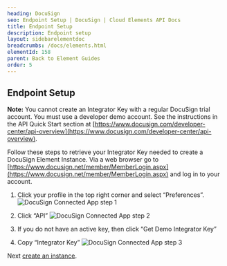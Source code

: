 ```yaml
---
heading: DocuSign
seo: Endpoint Setup | DocuSign | Cloud Elements API Docs
title: Endpoint Setup
description: Endpoint setup
layout: sidebarelementdoc
breadcrumbs: /docs/elements.html
elementId: 158
parent: Back to Element Guides
order: 5
---
```


## Endpoint Setup

__Note:__ You cannot create an Integrator Key with a regular DocuSign trial account. You must use a developer demo account. See the instructions in the API Quick Start section at [https://www.docusign.com/developer-center/api-overview](https://www.docusign.com/developer-center/api-overview).

Follow these steps to retrieve your Integrator Key needed to create a DocuSign Element Instance.
Via a web browser go to [https://www.docusign.net/member/MemberLogin.aspx](https://www.docusign.net/member/MemberLogin.aspx) and log in to your account.

1. Click your profile in the top right corner and select “Preferences”.
![DocuSign Connected App step 1](http://cloud-elements.com/wp-content/uploads/2015/05/DocuSignAPI1.png)

2. Click “API”
![DocuSign Connected App step 2](http://cloud-elements.com/wp-content/uploads/2015/05/DocuSignAPI2.png)

3. If you do not have an active key, then click “Get Demo Integrator Key”

4. Copy “Integrator Key”
![DocuSign Connected App step 3](http://cloud-elements.com/wp-content/uploads/2015/05/DocuSignAPI3.png)

Next [create an instance](docusign-create-instance.html).
